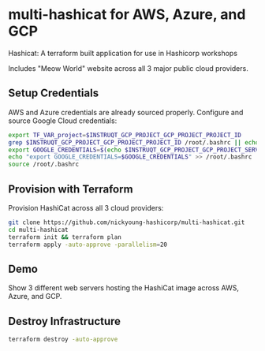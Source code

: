 # multi-hashicat for AWS, Azure, and GCP
Hashicat: A terraform built application for use in Hashicorp workshops

Includes "Meow World" website across all 3 major public cloud providers.

## Setup Credentials
AWS and Azure credentials are already sourced properly.  Configure and source Google Cloud credentials:
```sh
export TF_VAR_project=$INSTRUQT_GCP_PROJECT_GCP_PROJECT_PROJECT_ID
grep $INSTRUQT_GCP_PROJECT_GCP_PROJECT_PROJECT_ID /root/.bashrc || echo "export TF_VAR_project=\"$INSTRUQT_GCP_PROJECT_GCP_PROJECT_PROJECT_ID\"" >> /root/.bashrc
export GOOGLE_CREDENTIALS=$(echo $INSTRUQT_GCP_PROJECT_GCP_PROJECT_SERVICE_ACCOUNT_KEY | base64 -d | jq 'tostring')
echo "export GOOGLE_CREDENTIALS=$GOOGLE_CREDENTIALS" >> /root/.bashrc
source /root/.bashrc
```

## Provision with Terraform
Provision HashiCat across all 3 cloud providers:
```sh
git clone https://github.com/nickyoung-hashicorp/multi-hashicat.git
cd multi-hashicat
terraform init && terraform plan
terraform apply -auto-approve -parallelism=20
```

## Demo
Show 3 different web servers hosting the HashiCat image across AWS, Azure, and GCP.

## Destroy Infrastructure
```sh
terraform destroy -auto-approve
```

